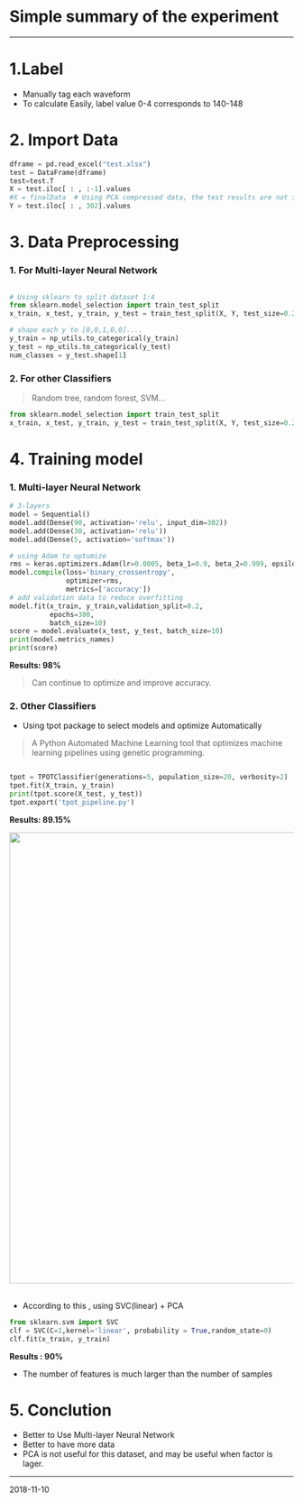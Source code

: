 # Simple summary of the experiment



---

# 1.Label

* Manually tag each waveform
* To calculate Easily, label value 0-4 corresponds to 140-148


# 2. Import Data
```python
dframe = pd.read_excel("test.xlsx")
test = DataFrame(dframe)
test=test.T
X = test.iloc[ : , :-1].values 
#X = finalData  # Using PCA compressed data, the test results are not ideal
Y = test.iloc[ : , 302].values 
```

# 3. Data Preprocessing

### 1. For Multi-layer Neural Network
```python

# Using sklearn to split dataset 1:4
from sklearn.model_selection import train_test_split
x_train, x_test, y_train, y_test = train_test_split(X, Y, test_size=0.20, random_state=0)

# shape each y to [0,0,1,0,0]....
y_train = np_utils.to_categorical(y_train)
y_test = np_utils.to_categorical(y_test)
num_classes = y_test.shape[1]

```
### 2. For other Classifiers
> Random tree, random forest, SVM...

```python
from sklearn.model_selection import train_test_split
x_train, x_test, y_train, y_test = train_test_split(X, Y, test_size=0.20, random_state=0)
```


# 4. Training model

### 1. Multi-layer Neural Network

```python
# 3-layers
model = Sequential()
model.add(Dense(90, activation='relu', input_dim=302))
model.add(Dense(30, activation='relu'))
model.add(Dense(5, activation='softmax'))

# using Adam to optumize
rms = keras.optimizers.Adam(lr=0.0005, beta_1=0.9, beta_2=0.999, epsilon=1e-08)
model.compile(loss='binary_crossentropy',
              optimizer=rms,
              metrics=['accuracy'])
# add validation data to reduce overfitting
model.fit(x_train, y_train,validation_split=0.2,
          epochs=300,
          batch_size=10)
score = model.evaluate(x_test, y_test, batch_size=10)
print(model.metrics_names)
print(score)

```

**Results: 98%**

> Can continue to optimize and improve  accuracy.



### 2. Other Classifiers 

* Using tpot package to select models and optimize Automatically 
> A Python Automated Machine Learning tool that optimizes machine learning pipelines using genetic programming.

```python

tpot = TPOTClassifier(generations=5, population_size=20, verbosity=2)
tpot.fit(X_train, y_train)
print(tpot.score(X_test, y_test))
tpot.export('tpot_pipeline.py')
```

**Results: 89.15%**

<div align="center"> <img src="https://github.com/LiuChuang0059/ML_Project/blob/master/Picture/result.png" width="800"/> </div><br>







  
 
* According to this , using SVC(linear) + PCA 
```python
from sklearn.svm import SVC
clf = SVC(C=1,kernel='linear', probability = True,random_state=0)
clf.fit(x_train, y_train)

```

**Results : 90%**

* The number of features is much larger than the number of samples 


# 5. Conclution

* Better to Use Multi-layer Neural Network
* Better to have more data
* PCA  is not useful for this dataset, and may be useful when factor is lager.
  
----

2018-11-10

